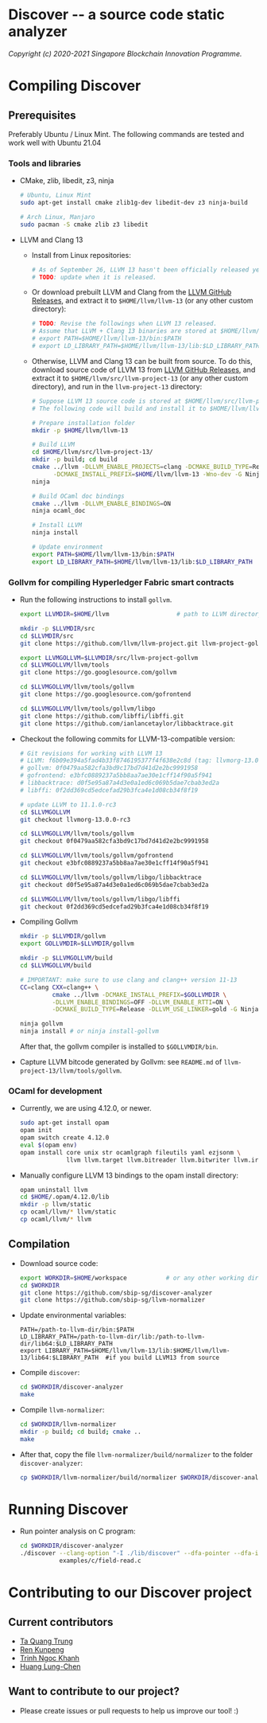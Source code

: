 Discover -- a source code static analyzer
=====================================================

*Copyright (c) 2020-2021 Singapore Blockchain Innovation Programme.*


# Compiling Discover

## Prerequisites

Preferably Ubuntu / Linux Mint. The following commands are tested and work well
with Ubuntu 21.04

### Tools and libraries

- CMake, zlib, libedit, z3, ninja

  ``` sh
  # Ubuntu, Linux Mint
  sudo apt-get install cmake zlib1g-dev libedit-dev z3 ninja-build

  # Arch Linux, Manjaro
  sudo pacman -S cmake zlib z3 libedit
  ```

- LLVM and Clang 13

  + Install from Linux repositories:

    ``` sh
    # As of September 26, LLVM 13 hasn't been officially released yet.
    # TODO: update when it is released.
    ```

  + Or download prebuilt LLVM and Clang from the [LLVM GitHub Releases](https://github.com/llvm/llvm-project-13/releases),
    and extract it to `$HOME/llvm/llvm-13` (or any other custom directory):

    ``` sh
    # TODO: Revise the followings when LLVM 13 released.
    # Assume that LLVM + Clang 13 binaries are stored at $HOME/llvm/llvm-13/
    # export PATH=$HOME/llvm/llvm-13/bin:$PATH
    # export LD_LIBRARY_PATH=$HOME/llvm/llvm-13/lib:$LD_LIBRARY_PATH
    ```

  + Otherwise, LLVM and Clang 13 can be built from source. To do this, download
    source code of LLVM 13 from [LLVM GitHub Releases](https://github.com/llvm/llvm-project-13/releases), and extract it to
    `$HOME/llvm/src/llvm-project-13` (or any other custom directory), and run
    in the `llvm-project-13` directory:

    ``` sh
    # Suppose LLVM 13 source code is stored at $HOME/llvm/src/llvm-project-13/
    # The following code will build and install it to $HOME/llvm/llvm-13.

    # Prepare installation folder
    mkdir -p $HOME/llvm/llvm-13

    # Build LLVM
    cd $HOME/llvm/src/llvm-project-13/
    mkdir -p build; cd build
    cmake ../llvm -DLLVM_ENABLE_PROJECTS=clang -DCMAKE_BUILD_TYPE=Release \
          -DCMAKE_INSTALL_PREFIX=$HOME/llvm/llvm-13 -Wno-dev -G Ninja
    ninja

    # Build OCaml doc bindings
    cmake ../llvm -DLLVM_ENABLE_BINDINGS=ON
    ninja ocaml_doc

    # Install LLVM
    ninja install

    # Update environment
    export PATH=$HOME/llvm/llvm-13/bin:$PATH
    export LD_LIBRARY_PATH=$HOME/llvm/llvm-13/lib:$LD_LIBRARY_PATH
    ```

### Gollvm for compiling Hyperledger Fabric smart contracts


- Run the following instructions to install `gollvm`.

  ``` sh
  export LLVMDIR=$HOME/llvm                   # path to LLVM directory

  mkdir -p $LLVMDIR/src
  cd $LLVMDIR/src
  git clone https://github.com/llvm/llvm-project.git llvm-project-gollvm

  export LLVMGOLLVM=$LLVMDIR/src/llvm-project-gollvm
  cd $LLVMGOLLVM/llvm/tools
  git clone https://go.googlesource.com/gollvm

  cd $LLVMGOLLVM/llvm/tools/gollvm
  git clone https://go.googlesource.com/gofrontend

  cd $LLVMGOLLVM/llvm/tools/gollvm/libgo
  git clone https://github.com/libffi/libffi.git
  git clone https://github.com/ianlancetaylor/libbacktrace.git
  ```
- Checkout the following commits for LLVM-13-compatible version:

  ``` sh
  # Git revisions for working with LLVM 13
  # LLVM: f6b09e394a5fad4b33f8746195377f4f638e2c8d (tag: llvmorg-13.0.0-rc3)
  # gollvm: 0f0479aa582cfa3bd9c17bd7d41d2e2bc9991958
  # gofrontend: e3bfc0889237a5bb8aa7ae30e1cff14f90a5f941
  # libbacktrace: d0f5e95a87a4d3e0a1ed6c069b5dae7cbab3ed2a
  # libffi: 0f2dd369cd5edcefad29b3fca4e1d08cb34f8f19

  # update LLVM to 11.1.0-rc3
  cd $LLVMGOLLVM
  git checkout llvmorg-13.0.0-rc3

  cd $LLVMGOLLVM/llvm/tools/gollvm
  git checkout 0f0479aa582cfa3bd9c17bd7d41d2e2bc9991958

  cd $LLVMGOLLVM/llvm/tools/gollvm/gofrontend
  git checkout e3bfc0889237a5bb8aa7ae30e1cff14f90a5f941

  cd $LLVMGOLLVM/llvm/tools/gollvm/libgo/libbacktrace
  git checkout d0f5e95a87a4d3e0a1ed6c069b5dae7cbab3ed2a

  cd $LLVMGOLLVM/llvm/tools/gollvm/libgo/libffi
  git checkout 0f2dd369cd5edcefad29b3fca4e1d08cb34f8f19

  ```

- Compiling Gollvm

  ``` sh
  mkdir -p $LLVMDIR/gollvm
  export GOLLVMDIR=$LLVMDIR/gollvm

  mkdir -p $LLVMGOLLVM/build
  cd $LLVMGOLLVM/build

  # IMPORTANT: make sure to use clang and clang++ version 11-13
  CC=clang CXX=clang++ \
           cmake ../llvm -DCMAKE_INSTALL_PREFIX=$GOLLVMDIR \
           -DLLVM_ENABLE_BINDINGS=OFF -DLLVM_ENABLE_RTTI=ON \
           -DCMAKE_BUILD_TYPE=Release -DLLVM_USE_LINKER=gold -G Ninja

  ninja gollvm
  ninja install # or ninja install-gollvm
  ```

  After that, the gollvm compiler is installed to `$GOLLVMDIR/bin`.

- Capture LLVM bitcode generated by Gollvm: see `README.md` of
  `llvm-project-13/llvm/tools/gollvm`.

### OCaml for development

- Currently, we are using 4.12.0, or newer.

  ``` sh
  sudo apt-get install opam
  opam init
  opam switch create 4.12.0
  eval $(opam env)
  opam install core unix str ocamlgraph fileutils yaml ezjsonm \
               llvm llvm.target llvm.bitreader llvm.bitwriter llvm.irreader
  ```

- Manually configure LLVM 13 bindings to the opam install directory:

  ``` sh
  opam uninstall llvm
  cd $HOME/.opam/4.12.0/lib
  mkdir -p llvm/static
  cp ocaml/llvm/* llvm/static
  cp ocaml/llvm/* llvm
  ```

## Compilation

- Download source code:

  ``` sh
  export WORKDIR=$HOME/workspace           # or any other working directory
  cd $WORKDIR
  git clone https://github.com/sbip-sg/discover-analyzer
  git clone https://github.com/sbip-sg/llvm-normalizer
  ```

- Update environmental variables:
  ```
  PATH=/path-to-llvm-dir/bin:$PATH
  LD_LIBRARY_PATH=/path-to-llvm-dir/lib:/path-to-llvm-dir/lib64:$LD_LIBRARY_PATH
  export LIBRARY_PATH=$HOME/llvm/llvm-13/lib:$HOME/llvm/llvm-13/lib64:$LIBRARY_PATH  #if you build LLVM13 from source
  ```

- Compile `discover`:

  ``` sh
  cd $WORKDIR/discover-analyzer
  make
  ```

- Compile `llvm-normalizer`:

  ``` sh
  cd $WORKDIR/llvm-normalizer
  mkdir -p build; cd build; cmake ..
  make
  ```

- After that, copy the file `llvm-normalizer/build/normalizer` to the folder
  `discover-analyzer`:

  ``` sh
  cp $WORKDIR/llvm-normalizer/build/normalizer $WORKDIR/discover-analyzer/
  ```

# Running Discover

- Run pointer analysis on C program:

  ``` sh
  cd $WORKDIR/discover-analyzer
  ./discover --clang-option "-I ./lib/discover" --dfa-pointer --dfa-inter \
             examples/c/field-read.c
  ```

# Contributing to our Discover project

## Current contributors

- [Ta Quang Trung](https://github.com/taquangtrung/)
- [Ren Kunpeng](https://github.com/kunpengren)
- [Trinh Ngoc Khanh](https://github.com/tnkhanh)
- [Huang Lung-Chen](https://github.com/lung21)

## Want to contribute to our project?

- Please create issues or pull requests to help us improve our tool! :)
